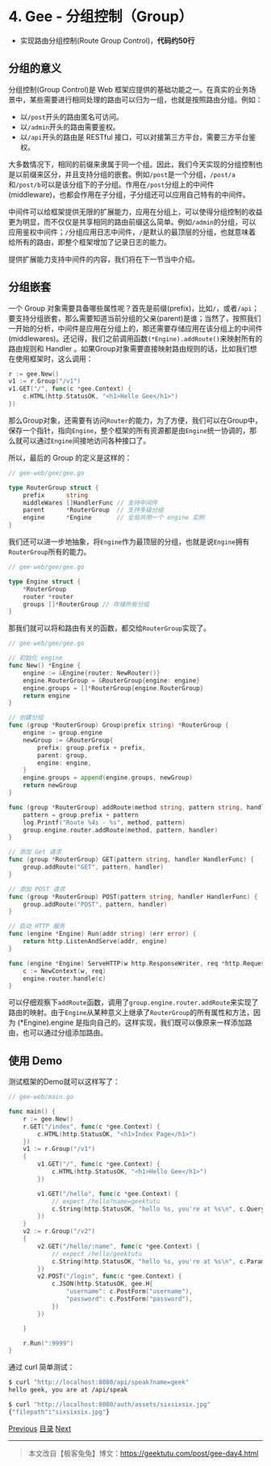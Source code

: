 # 4. Gee - 分组控制（Group）

- 实现路由分组控制(Route Group Control)，**代码约50行**

## 分组的意义

分组控制(Group Control)是 Web 框架应提供的基础功能之一。在真实的业务场景中，某些需要进行相同处理的路由可以归为一组，也就是按照路由分组。例如：

- 以`/post`开头的路由匿名可访问。
- 以`/admin`开头的路由需要鉴权。
- 以`/api`开头的路由是 RESTful 接口，可以对接第三方平台，需要三方平台鉴权。

大多数情况下，相同的前缀来隶属于同一个组。因此，我们今天实现的分组控制也是以前缀来区分，并且支持分组的嵌套。例如`/post`是一个分组，`/post/a`和`/post/b`可以是该分组下的子分组。作用在`/post`分组上的中间件(middleware)，也都会作用在子分组，子分组还可以应用自己特有的中间件。

中间件可以给框架提供无限的扩展能力，应用在分组上，可以使得分组控制的收益更为明显，而不仅仅是共享相同的路由前缀这么简单。例如`/admin`的分组，可以应用鉴权中间件；`/`分组应用日志中间件，`/`是默认的最顶层的分组，也就意味着给所有的路由，即整个框架增加了记录日志的能力。

提供扩展能力支持中间件的内容，我们将在下一节当中介绍。

## 分组嵌套

一个 Group 对象需要具备哪些属性呢？首先是前缀(prefix)，比如`/`，或者`/api`；要支持分组嵌套，那么需要知道当前分组的父亲(parent)是谁；当然了，按照我们一开始的分析，中间件是应用在分组上的，那还需要存储应用在该分组上的中间件(middlewares)。还记得，我们之前调用函数`(*Engine).addRoute()`来映射所有的路由规则和 Handler 。如果Group对象需要直接映射路由规则的话，比如我们想在使用框架时，这么调用：

```go
r := gee.New()
v1 := r.Group("/v1")
v1.GET("/", func(c *gee.Context) {
	c.HTML(http.StatusOK, "<h1>Hello Gee</h1>")
})
```

那么Group对象，还需要有访问`Router`的能力，为了方便，我们可以在Group中，保存一个指针，指向`Engine`，整个框架的所有资源都是由`Engine`统一协调的，那么就可以通过`Engine`间接地访问各种接口了。

所以，最后的 Group 的定义是这样的：

```go
// gee-web/gee/gee.go

type RouterGroup struct {
	prefix      string
	middleWares []HandlerFunc // 支持中间件
	parent      *RouterGroup  // 支持多级分组
	engine      *Engine       // 全局共用一个 engine 实例
}
```

我们还可以进一步地抽象，将`Engine`作为最顶层的分组，也就是说`Engine`拥有`RouterGroup`所有的能力。

```go
// gee-web/gee/gee.go

type Engine struct {
	*RouterGroup
	router *router
	groups []*RouterGroup // 存储所有分组
}
```

那我们就可以将和路由有关的函数，都交给`RouterGroup`实现了。

```go
// gee-web/gee/gee.go

// 初始化 engine
func New() *Engine {
	engine := &Engine{router: NewRouter()}
	engine.RouterGroup = &RouterGroup{engine: engine}
	engine.groups = []*RouterGroup{engine.RouterGroup}
	return engine
}

// 创建分组
func (group *RouterGroup) Group(prefix string) *RouterGroup {
	engine := group.engine
	newGroup := &RouterGroup{
		prefix: group.prefix + prefix,
		parent: group,
		engine: engine,
	}
	engine.groups = append(engine.groups, newGroup)
	return newGroup
}

func (group *RouterGroup) addRoute(method string, pattern string, handler HandlerFunc) {
	pattern = group.prefix + pattern
	log.Printf("Route %4s - %s", method, pattern)
	group.engine.router.addRoute(method, pattern, handler)
}

// 添加 Get 请求
func (group *RouterGroup) GET(pattern string, handler HandlerFunc) {
	group.addRoute("GET", pattern, handler)
}

// 添加 POST 请求
func (group *RouterGroup) POST(pattern string, handler HandlerFunc) {
	group.addRoute("POST", pattern, handler)
}

// 启动 HTTP 服务
func (engine *Engine) Run(addr string) (err error) {
	return http.ListenAndServe(addr, engine)
}

func (engine *Engine) ServeHTTP(w http.ResponseWriter, req *http.Request) {
	c := NewContext(w, req)
	engine.router.handle(c)
}
```

可以仔细观察下`addRoute`函数，调用了`group.engine.router.addRoute`来实现了路由的映射。由于`Engine`从某种意义上继承了`RouterGroup`的所有属性和方法，因为 (*Engine).engine 是指向自己的。这样实现，我们既可以像原来一样添加路由，也可以通过分组添加路由。

## 使用 Demo

测试框架的Demo就可以这样写了：

```go
// gee-web/main.go

func main() {
	r := gee.New()
	r.GET("/index", func(c *gee.Context) {
		c.HTML(http.StatusOK, "<h1>Index Page</h1>")
	})
	v1 := r.Group("/v1")
	{
		v1.GET("/", func(c *gee.Context) {
			c.HTML(http.StatusOK, "<h1>Hello Gee</h1>")
		})

		v1.GET("/hello", func(c *gee.Context) {
			// expect /hello?name=geektutu
			c.String(http.StatusOK, "hello %s, you're at %s\n", c.Query("name"), c.Path)
		})
	}
	v2 := r.Group("/v2")
	{
		v2.GET("/hello/:name", func(c *gee.Context) {
			// expect /hello/geektutu
			c.String(http.StatusOK, "hello %s, you're at %s\n", c.Param("name"), c.Path)
		})
		v2.POST("/login", func(c *gee.Context) {
			c.JSON(http.StatusOK, gee.H{
				"username": c.PostForm("username"),
				"password": c.PostForm("password"),
			})
		})

	}

	r.Run(":9999")
}
```

通过 curl 简单测试：

```bash
$ curl "http://localhost:8080/api/speak?name=geek"
hello geek, you are at /api/speak

$ curl "http://localhost:8080/auth/assets/sixsixsix.jpg"
{"filepath":"sixsixsix.jpg"}
```



<div class="jump">
	<a href="#/./project/gee-3">Previous</a>
	<a href="#/./docs/go-web">目录</a>
	<a href="#/./project/gee-5">Next</a>
</div>

---


> 本文改自【极客兔兔】博文：https://geektutu.com/post/gee-day4.html